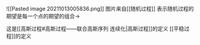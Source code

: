 ![[Pasted image 20211013005836.png]]
图片来自[[随机过程]]
表示随机过程的期望是每一个点的期望的组合->

这是[[高斯过程#高斯过程——联合高斯序列 连续化|高斯过程]]的定义
[[平稳过程]]的定义